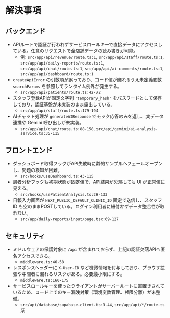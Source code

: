 # 解決事項

## バックエンド
- APIルートで認証が行われずサービスロールキーで直接データにアクセスしている。任意のリクエストで全店舗データの読み書きが可能。
  - 例: `src/app/api/revenue/route.ts:1`, `src/app/api/staff/route.ts:1`, `src/app/api/daily-reports/route.ts:1`, `src/app/api/chat/route.ts:1`, `src/app/api/ai-comments/route.ts:1`, `src/app/api/dashboard/route.ts:1`
- `createApiError` の引数順が誤っており、コード値が崩れるうえ未定義変数 `searchParams` を参照してランタイム例外が発生する。
  - `src/app/api/patients/route.ts:42-72`
- スタッフ登録APIが固定文字列 `'temporary_hash'` をパスワードとして保存しており、認証基盤が未実装のまま露出している。
  - `src/app/api/staff/route.ts:179-194`
- AIチャット処理が `generateAIResponse` でモック応答のみを返し、実データ連携や Gemini 呼び出しが未実装。
  - `src/app/api/chat/route.ts:88-158`, `src/api/gemini/ai-analysis-service.ts:35-115`

## フロントエンド
- ダッシュボード取得フックがAPI失敗時に静的サンプルへフェールオープンし、問題の検知が困難。
  - `src/hooks/useDashboard.ts:43-115`
- 患者分析フックも初期状態が固定値で、API結果が欠落しても UI が正常値に見える。
  - `src/hooks/usePatientAnalysis.ts:28-133`
- 日報入力画面が `NEXT_PUBLIC_DEFAULT_CLINIC_ID` 固定で送信し、スタッフID も空のままPOSTしている。ログイン利用者に紐付かずデータ整合性が取れない。
  - `src/app/daily-reports/input/page.tsx:69-127`

## セキュリティ
- ミドルウェアの保護対象に `/api` が含まれておらず、上記の認証欠落APIへ匿名アクセスできる。
  - `middleware.ts:46-58`
- レスポンスヘッダーに `X-User-ID` など機微情報を付与しており、ブラウザ拡張や中間者に漏れるリスクがある。必要最小限にする。
  - `middleware.ts:160-175`
- サービスロールキーを使ったクライアントがサーバールートに直置きされているため、コード上でのキー漏洩対策（環境変数管理、権限分離）が未整備。
  - `src/api/database/supabase-client.ts:3-44`, `src/app/api/*/route.ts` 系
